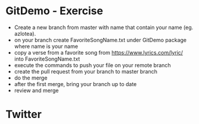 # GitDemo - Exercise

- Create a new branch from master with name that contain your name (eg. azlotea).
- on your branch create FavoriteSongName.txt under GitDemo package where name is your name
- copy a verse from a favorite song from https://www.lyrics.com/lyric/ into FavoriteSongName.txt
- execute the commands to push your file on your remote branch
- create the pull request from your branch to master branch
- do the merge
- after the first merge, bring your branch up to date
- review and merge
# Twitter
